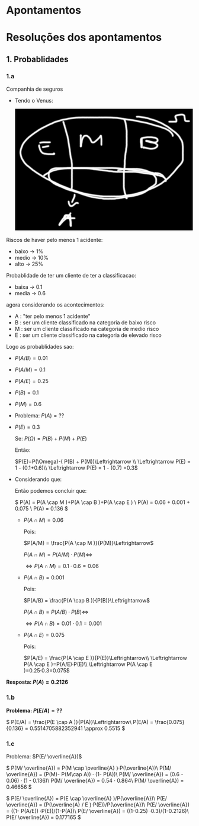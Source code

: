 # **Apontamentos**

# Resoluções dos apontamentos

## 1. Probablidades

### **1.a**

Companhia de seguros

- Tendo o Venus:

    ![](./ex1/venus-ex1.png)

Riscos de haver pelo menos 1 acidente:
-  baixo → 1%
-  medio → 10%
-  alto → 25%

Probablidade de ter um cliente de ter a classificacao:
- baixa → 0.1
- media → 0.6

agora considerando os acontecimentos:
- A : "ter pelo menos 1 acidente"
- B : ser um cliente classificado na categoria de baixo risco
- M : ser um cliente classificado na categoria de medio risco
- E : ser um cliente classificado na categoria de elevado risco

Logo as probablidades sao:
- $P(A/B)=0.01$
- $P(A/M)=0.1$
- $P(A/E)=0.25$
- $P(B)=0.1$
- $P(M)=0.6$
- Problema: $P(A) = ??$
- $P(E) = 0.3$

    Se: $P(\Omega) = P(B) + P(M) + P(E)$

    Então:

    $P(E)=P(\Omega)-( P(B) + P(M))\Leftrightarrow \\
    \Leftrightarrow P(E) = 1 - (0.1+0.6)\\
    \Leftrightarrow P(E) = 1 - (0.7) =0.3$


- Considerando que:
  
 

  Então podemos concluir que:

  $
  P(A) = P(A \cap M )+P(A \cap B )+P(A \cap E ) \\
  P(A) = 0.06 + 0.001 + 0.075 \\
  P(A) = 0.136
  $

    -   $P(A \cap M ) = 0.06$

        Pois:

        $P(A/M) = \frac{P(A \cap M )}{P(M)}\Leftrightarrow$

        $P(A \cap M )=P(A/M)·P(M)\Leftrightarrow$
        
        $\Leftrightarrow  P(A \cap M )=0.1·0.6=0.06$

    -   $P(A \cap B ) = 0.001$

        Pois:

        $P(A/B) = \frac{P(A \cap B )}{P(B)}\Leftrightarrow$

        $P(A \cap B )=P(A/B)·P(B)\Leftrightarrow$
        
        $\Leftrightarrow  P(A \cap B )=0.01·0.1=0.001$
    -   $P(A \cap E ) = 0.075$

        Pois:

        $P(A/E) = \frac{P(A \cap E )}{P(E)}\Leftrightarrow\\
        \Leftrightarrow P(A \cap E )=P(A/E)·P(E)\\
        \Leftrightarrow  P(A \cap E )=0.25·0.3=0.075$


**Resposta: $P(A) =0.2126$**

### **1.b**

**Problema: $P(E/A) = ??$**

$
P(E/A) = \frac{P(E \cap A )}{P(A)}\Leftrightarrow\\
P(E/A) = \frac{0.075}{0.136} = 0.5514705882352941 \approx 0.5515
$

### **1.c**

Problema: $P(E/ \overline{A})$

$
P(M/ \overline{A}) = P(M \cap \overline{A} )·P(\overline{A})\\
P(M/ \overline{A}) = (P(M)- P(M\cap A)) · (1- P(A))\\
P(M/ \overline{A}) = (0.6 - 0.06) · (1 - 0.136)\\
P(M/ \overline{A}) = 0.54 · 0.864\\
P(M/ \overline{A}) = 0.46656
$

$
P(E/ \overline{A}) = P(E \cap \overline{A} )/P(\overline{A})\\
P(E/ \overline{A}) = (P(\overline{A} / E  )·P(E))/P(\overline{A})\\
P(E/ \overline{A}) = ((1- P(A/E)) ·P(E))/(1-P(A))\\
P(E/ \overline{A}) = ((1-0.25) ·0.3)/(1-0.2126)\\
P(E/ \overline{A}) = 0.177165
$